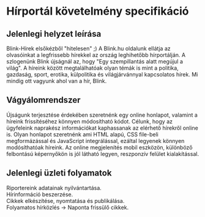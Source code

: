 # Hírportál követelmény specifikáció

## Jelenlegi helyzet leírása

Blink-Hírek elsőkézből "hitelesen" ;) 
A Blink.hu oldalunk ellátja az olvasóinkat a legfrissebb hírekkel az ország leghihetőbb hírportálján.
A szlogenünk Blink újságnál az, hogy "Egy szempillantás alatt megújul a világ". 
A híreink között megtalálhatóak olyan témák is mint a politika, gazdaság, sport, erotika, külpolitika és világjárvánnyal kapcsolatos hírek.
Mi mindig ott vagyunk ahol van a hír, Blink.

## Vágyálomrendszer

Újságunk terjesztése érdekében szeretnénk egy online honlapot, valamint a híreink frissítéséhez könnyen módosítható kódot.
Célunk, hogy az ügyfeleink naprakész információkat kaphassanak az elérhető hírekről online is.
Olyan honlapot szeretnénk ami HTML alapú, CSS file-beli megformázással és JavaScript integrálással, ezáltal legyenek könnyen modósíthatóak híreink.
Az online megjelenítés mobil eszközön, különböző felbontású képernyőkön is jól látható legyen, reszponzív felület kialakítással.

## Jelenlegi üzleti folyamatok

Riportereink adatainak nyilvántartása. <br>
Hírinformáció beszerzése. <br>
Cikkek elkészítése, nyomtatása és publikálása. <br>
Folyamatos hírközlés -> Naponta frissülő cikkek.
